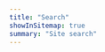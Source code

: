 ```yaml
---
title: "Search"
showInSitemap: true
summary: "Site search"
---
```


<QuickNav></QuickNav>

<Search></Search>
